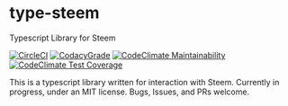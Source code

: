 # type-steem

Typescript Library for Steem

[![CircleCI](https://circleci.com/gh/gitschwifty/type-steem.svg?style=svg)](https://circleci.com/gh/gitschwifty/type-steem)
[![CodacyGrade](https://api.codacy.com/project/badge/Grade/8a94a4f8aeab4363b59194e79398e988)](https://www.codacy.com/app/gitschwifty/type-steem?utm_source=github.com&utm_medium=referral&utm_content=gitschwifty/type-steem&utm_campaign=Badge_Grade)
[![CodeClimate Maintainability](https://api.codeclimate.com/v1/badges/66dc20ed003b168f92fb/maintainability)](https://codeclimate.com/github/gitschwifty/type-steem/maintainability)
[![CodeClimate Test Coverage](https://api.codeclimate.com/v1/badges/66dc20ed003b168f92fb/test_coverage)](https://codeclimate.com/github/gitschwifty/type-steem/test_coverage)

This is a typescript library written for interaction with Steem. Currently in progress, under an MIT license. Bugs, Issues, and PRs welcome.
